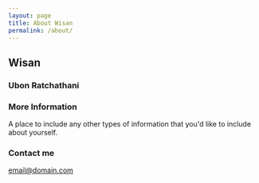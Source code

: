 ```yaml
---
layout: page
title: About Wisan
permalink: /about/
---
```


## Wisan  <br>
### Ubon Ratchathani

### More Information

A place to include any other types of information that you'd like to include about yourself.

### Contact me

[email@domain.com](mailto:email@domain.com)
